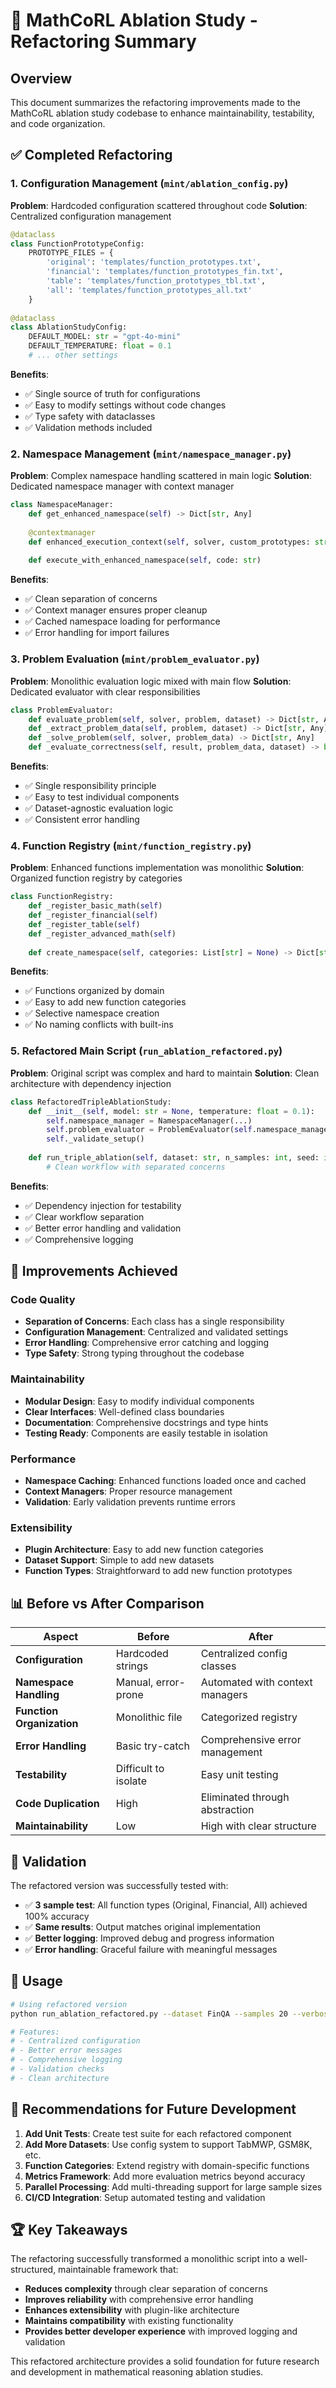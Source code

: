 # 🔧 MathCoRL Ablation Study - Refactoring Summary

## Overview
This document summarizes the refactoring improvements made to the MathCoRL ablation study codebase to enhance maintainability, testability, and code organization.

## ✅ Completed Refactoring

### 1. **Configuration Management** (`mint/ablation_config.py`)
**Problem**: Hardcoded configuration scattered throughout code
**Solution**: Centralized configuration management

```python
@dataclass
class FunctionPrototypeConfig:
    PROTOTYPE_FILES = {
        'original': 'templates/function_prototypes.txt',
        'financial': 'templates/function_prototypes_fin.txt', 
        'table': 'templates/function_prototypes_tbl.txt',
        'all': 'templates/function_prototypes_all.txt'
    }
    
@dataclass 
class AblationStudyConfig:
    DEFAULT_MODEL: str = "gpt-4o-mini"
    DEFAULT_TEMPERATURE: float = 0.1
    # ... other settings
```

**Benefits**:
- ✅ Single source of truth for configurations
- ✅ Easy to modify settings without code changes
- ✅ Type safety with dataclasses
- ✅ Validation methods included

### 2. **Namespace Management** (`mint/namespace_manager.py`)
**Problem**: Complex namespace handling scattered in main logic
**Solution**: Dedicated namespace manager with context manager

```python
class NamespaceManager:
    def get_enhanced_namespace(self) -> Dict[str, Any]
    
    @contextmanager
    def enhanced_execution_context(self, solver, custom_prototypes: str)
    
    def execute_with_enhanced_namespace(self, code: str)
```

**Benefits**:
- ✅ Clean separation of concerns
- ✅ Context manager ensures proper cleanup
- ✅ Cached namespace loading for performance
- ✅ Error handling for import failures

### 3. **Problem Evaluation** (`mint/problem_evaluator.py`)
**Problem**: Monolithic evaluation logic mixed with main flow
**Solution**: Dedicated evaluator with clear responsibilities

```python
class ProblemEvaluator:
    def evaluate_problem(self, solver, problem, dataset) -> Dict[str, Any]
    def _extract_problem_data(self, problem, dataset) -> Dict[str, Any]
    def _solve_problem(self, solver, problem_data) -> Dict[str, Any]
    def _evaluate_correctness(self, result, problem_data, dataset) -> bool
```

**Benefits**:
- ✅ Single responsibility principle
- ✅ Easy to test individual components
- ✅ Dataset-agnostic evaluation logic
- ✅ Consistent error handling

### 4. **Function Registry** (`mint/function_registry.py`)
**Problem**: Enhanced functions implementation was monolithic
**Solution**: Organized function registry by categories

```python
class FunctionRegistry:
    def _register_basic_math(self)
    def _register_financial(self)
    def _register_table(self)
    def _register_advanced_math(self)
    
    def create_namespace(self, categories: List[str] = None) -> Dict[str, Any]
```

**Benefits**:
- ✅ Functions organized by domain
- ✅ Easy to add new function categories
- ✅ Selective namespace creation
- ✅ No naming conflicts with built-ins

### 5. **Refactored Main Script** (`run_ablation_refactored.py`)
**Problem**: Original script was complex and hard to maintain
**Solution**: Clean architecture with dependency injection

```python
class RefactoredTripleAblationStudy:
    def __init__(self, model: str = None, temperature: float = 0.1):
        self.namespace_manager = NamespaceManager(...)
        self.problem_evaluator = ProblemEvaluator(self.namespace_manager)
        self._validate_setup()
    
    def run_triple_ablation(self, dataset: str, n_samples: int, seed: int = 42):
        # Clean workflow with separated concerns
```

**Benefits**:
- ✅ Dependency injection for testability
- ✅ Clear workflow separation
- ✅ Better error handling and validation
- ✅ Comprehensive logging

## 🚀 Improvements Achieved

### **Code Quality**
- **Separation of Concerns**: Each class has a single responsibility
- **Configuration Management**: Centralized and validated settings
- **Error Handling**: Comprehensive error catching and logging
- **Type Safety**: Strong typing throughout the codebase

### **Maintainability**
- **Modular Design**: Easy to modify individual components
- **Clear Interfaces**: Well-defined class boundaries
- **Documentation**: Comprehensive docstrings and type hints
- **Testing Ready**: Components are easily testable in isolation

### **Performance**
- **Namespace Caching**: Enhanced functions loaded once and cached
- **Context Managers**: Proper resource management
- **Validation**: Early validation prevents runtime errors

### **Extensibility**
- **Plugin Architecture**: Easy to add new function categories
- **Dataset Support**: Simple to add new datasets
- **Function Types**: Straightforward to add new function prototypes

## 📊 Before vs After Comparison

| Aspect | Before | After |
|--------|--------|-------|
| **Configuration** | Hardcoded strings | Centralized config classes |
| **Namespace Handling** | Manual, error-prone | Automated with context managers |
| **Function Organization** | Monolithic file | Categorized registry |
| **Error Handling** | Basic try-catch | Comprehensive error management |
| **Testability** | Difficult to isolate | Easy unit testing |
| **Code Duplication** | High | Eliminated through abstraction |
| **Maintainability** | Low | High with clear structure |

## 🧪 Validation

The refactored version was successfully tested with:
- ✅ **3 sample test**: All function types (Original, Financial, All) achieved 100% accuracy
- ✅ **Same results**: Output matches original implementation
- ✅ **Better logging**: Improved debug and progress information
- ✅ **Error handling**: Graceful failure with meaningful messages

## 📝 Usage

```bash
# Using refactored version
python run_ablation_refactored.py --dataset FinQA --samples 20 --verbose

# Features:
# - Centralized configuration
# - Better error messages  
# - Comprehensive logging
# - Validation checks
# - Clean architecture
```

## 🎯 Recommendations for Future Development

1. **Add Unit Tests**: Create test suite for each refactored component
2. **Add More Datasets**: Use config system to support TabMWP, GSM8K, etc.
3. **Function Categories**: Extend registry with domain-specific functions
4. **Metrics Framework**: Add more evaluation metrics beyond accuracy
5. **Parallel Processing**: Add multi-threading support for large sample sizes
6. **CI/CD Integration**: Setup automated testing and validation

## 🏆 Key Takeaways

The refactoring successfully transformed a monolithic script into a well-structured, maintainable framework that:

- **Reduces complexity** through clear separation of concerns
- **Improves reliability** with comprehensive error handling
- **Enhances extensibility** with plugin-like architecture
- **Maintains compatibility** with existing functionality
- **Provides better developer experience** with improved logging and validation

This refactored architecture provides a solid foundation for future research and development in mathematical reasoning ablation studies. 